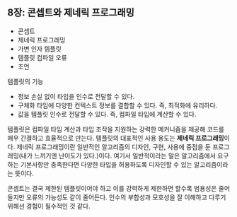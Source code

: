 ## 8장: 콘셉트와 제네릭 프로그래밍

- 콘셉트
- 제네릭 프로그래밍
- 가변 인자 템플릿
- 템플릿 컴파일 오류
- 조언

템플릿의 기능
- 정보 손실 없이 타입을 인수로 전달할 수 있다.
- 구체화 타임에 다양한 컨텍스트 정보를 결합할 수 있다. 즉, 최적화에 유리하다.
- 값을 템플릿 인수로 전달할 수 있다. 즉, 컴파일 타입에 계산할 수 있다.

템플릿은 컴파일 타임 계산과 타입 조작을 지원하는 강력한 메커니즘을 제공해 코드를 매우 간결하고 효율적으로 만는다. 템플릿의 대표적인 사용 용도는 **제네릭 프로그래밍**이다. 제네릭 프로그래밍이란 일반적인 알고리즘의 디자인, 구현, 사용에 중점을 둔 프로그래밍(내가 느끼기엔 난이도가 있다.)이다. 여기서 일반적이라는 말은 알고리즘에서 요구하는 기본사항만 충족한다면 다양한 타입을 허용하도록 디자인할 수 있는 알고리즘이라는 뜻이다.

콘셉트는 결국 제한된 템플릿이어야 하고 이를 강력하게 제한하면 할수록 범용성은 줄어들지만 오류의 가능성도 같이 줄어든다. 인수의 부합성과 모호성을 잘 이해하고 다루기 위해선 경험이 필수적인 것 같다.
